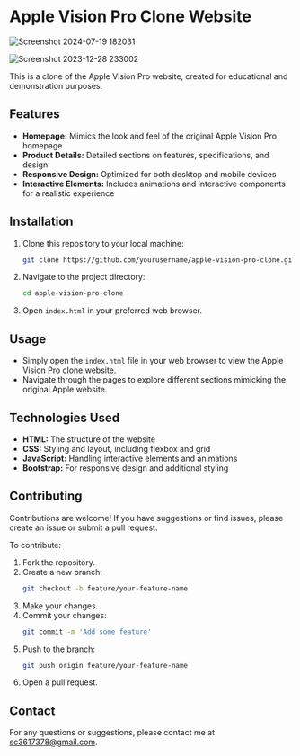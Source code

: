 # Apple Vision Pro Clone Website
![Screenshot 2024-07-19 182031](https://github.com/user-attachments/assets/365188fe-babb-43a2-9c8a-f4935545da0b)

![Screenshot 2023-12-28 233002](https://github.com/user-attachments/assets/71eacd53-e115-4096-8365-8b672be20b37)


This is a clone of the Apple Vision Pro website, created for educational and demonstration purposes.


## Features

- **Homepage:** Mimics the look and feel of the original Apple Vision Pro homepage
- **Product Details:** Detailed sections on features, specifications, and design
- **Responsive Design:** Optimized for both desktop and mobile devices
- **Interactive Elements:** Includes animations and interactive components for a realistic experience

## Installation

1. Clone this repository to your local machine:
    ```sh
    git clone https://github.com/yourusername/apple-vision-pro-clone.git
    ```

2. Navigate to the project directory:
    ```sh
    cd apple-vision-pro-clone
    ```

3. Open `index.html` in your preferred web browser.

## Usage

- Simply open the `index.html` file in your web browser to view the Apple Vision Pro clone website.
- Navigate through the pages to explore different sections mimicking the original Apple website.

## Technologies Used

- **HTML:** The structure of the website
- **CSS:** Styling and layout, including flexbox and grid
- **JavaScript:** Handling interactive elements and animations
- **Bootstrap:** For responsive design and additional styling


## Contributing

Contributions are welcome! If you have suggestions or find issues, please create an issue or submit a pull request.

To contribute:

1. Fork the repository.
2. Create a new branch:
    ```sh
    git checkout -b feature/your-feature-name
    ```
3. Make your changes.
4. Commit your changes:
    ```sh
    git commit -m 'Add some feature'
    ```
5. Push to the branch:
    ```sh
    git push origin feature/your-feature-name
    ```
6. Open a pull request.

## Contact

For any questions or suggestions, please contact me at sc3617378@gmail.com.

